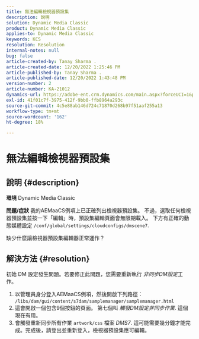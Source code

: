 ```yaml
---
title: 無法編輯檢視器預設集
description: 說明
solution: Dynamic Media Classic
product: Dynamic Media Classic
applies-to: Dynamic Media Classic
keywords: KCS
resolution: Resolution
internal-notes: null
bug: false
article-created-by: Tanay Sharma .
article-created-date: 12/20/2022 1:25:46 PM
article-published-by: Tanay Sharma .
article-published-date: 12/20/2022 1:43:48 PM
version-number: 2
article-number: KA-21012
dynamics-url: https://adobe-ent.crm.dynamics.com/main.aspx?forceUCI=1&pagetype=entityrecord&etn=knowledgearticle&id=9da4f4ca-6980-ed11-81ac-6045bd006239
exl-id: 41f01c7f-3975-412f-9bb0-ffb8964a293c
source-git-commit: 4c5e88ab146d724c71870d268b97f51aaf255a13
workflow-type: tm+mt
source-wordcount: '162'
ht-degree: 18%

---
```


# 無法編輯檢視器預設集

## 說明 {#description}

<b>環境</b>
Dynamic Media Classic


<b>問題/症狀</b>
我的AEMaaCS例項上已正確列出檢視器預設集。
不過，選取任何檢視器預設集並按一下「編輯」時，預設集編輯頁面會無限期載入。
下方有正確的動態媒體設定 `/conf/global/settings/cloudconfigs/dmscene7`.

缺少什麼讓檢視器預設集編輯器正常運作？


## 解決方法 {#resolution}


初始 DM 設定發生問題。若要修正此問題，您需要重新執行 *非同步DM設定*&#x200B;工作。

1. 以管理員身分登入AEMaaCS例項，然後開啟下列路徑： `/libs/dam/gui/content/s7dam/samplemanager/samplemanager.html`
2. 這會開啟一個包含9個按鈕的頁面。 第七個叫 *觸發DM設定非同步作業*. 這個現在有用。
3. 會觸發重新同步所有作業 `artwork/css` 檔案 *DMS7*. 這可能需要幾分鐘才能完成。完成後，請登出並重新登入，檢視器預設集應可編輯。
